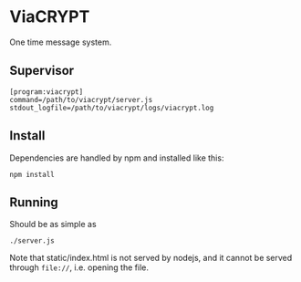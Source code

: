 ViaCRYPT
========

One time message system.

Supervisor
----------

    [program:viacrypt]
    command=/path/to/viacrypt/server.js
    stdout_logfile=/path/to/viacrypt/logs/viacrypt.log

Install
-------

Dependencies are handled by npm and installed like this:

    npm install

Running
-------

Should be as simple as

    ./server.js

Note that static/index.html is not served by nodejs, and
it cannot be served through `file://`, i.e. opening the file.
